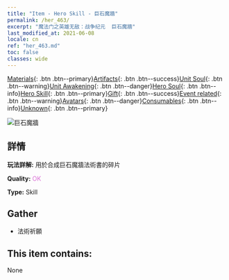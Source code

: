 ```yaml
---
title: "Item - Hero Skill - 巨石魔牆"
permalink: /her_463/
excerpt: "魔法门之英雄无敌：战争纪元  巨石魔牆"
last_modified_at: 2021-06-08
locale: cn
ref: "her_463.md"
toc: false
classes: wide
---
```

 [Materials](/ItemsCN/){: .btn .btn--primary}[Artifacts](/ItemsCN/Artifacts/){: .btn .btn--success}[Unit Soul](/ItemsCN/UnitSoul/){: .btn .btn--warning}[Unit Awakening](/ItemsCN/UnitAwakening/){: .btn .btn--danger}[Hero Soul](/ItemsCN/HeroSoul/){: .btn .btn--info}[Hero Skill](/ItemsCN/HeroSkill/){: .btn .btn--primary}[Gift](/ItemsCN/Gift/){: .btn .btn--success}[Event related](/ItemsCN/Events/){: .btn .btn--warning}[Avatars](/ItemsCN/Avatars/){: .btn .btn--danger}[Consumables](/ItemsCN/Consumables/){: .btn .btn--info}[Unknown](/ItemsCN/Unknown/){: .btn .btn--primary}

 ![巨石魔牆](/images/t/ps_jushimoqiang.png)

## 詳情
 **玩法詳解:** 用於合成巨石魔牆法術書的碎片

 **Quality:** <span style="color: #DA70D6">OK</span>

 **Type:** Skill

## Gather

*    法術祈願 

## This item contains:

  None

